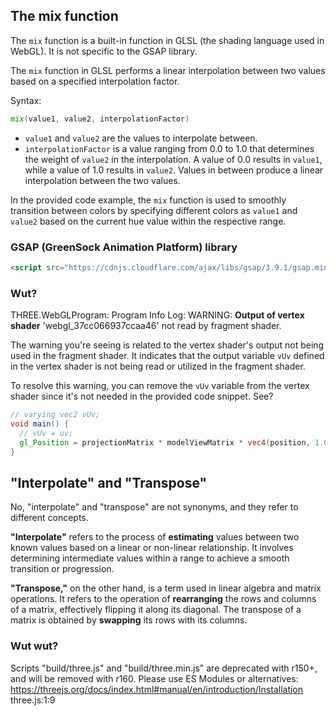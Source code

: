 ## The mix function

The `mix` function is a built-in function in GLSL (the shading language used in WebGL). It is not specific to the GSAP library.

The `mix` function in GLSL performs a linear interpolation between two values based on a specified interpolation factor. 

Syntax:

```glsl
mix(value1, value2, interpolationFactor)
```

- `value1` and `value2` are the values to interpolate between.
- `interpolationFactor` is a value ranging from 0.0 to 1.0 that determines the weight of `value2` in the interpolation. A value of 0.0 results in `value1`, while a value of 1.0 results in `value2`. Values in between produce a linear interpolation between the two values.

In the provided code example, the `mix` function is used to smoothly transition between colors by specifying different colors as `value1` and `value2` based on the current hue value within the respective range.

### GSAP (GreenSock Animation Platform) library

```html
<script src="https://cdnjs.cloudflare.com/ajax/libs/gsap/3.9.1/gsap.min.js"></script>
```

### Wut?

THREE.WebGLProgram: Program Info Log: WARNING: **Output of vertex shader** 'webgl\_37cc066937ccaa46' not read by fragment shader.

The warning you're seeing is related to the vertex shader's output not being used in the fragment shader. It indicates that the output variable `vUv` defined in the vertex shader is not being read or utilized in the fragment shader.

To resolve this warning, you can remove the `vUv` variable from the vertex shader since it's not needed in the provided code snippet. See?

```glsl
// varying vec2 vUv;
void main() {
  // vUv = uv;
  gl_Position = projectionMatrix * modelViewMatrix * vec4(position, 1.0);
}
```

## "Interpolate" and "Transpose"

No, "interpolate" and "transpose" are not synonyms, and they refer to different concepts.

**"Interpolate"** refers to the process of **estimating** values between two known values based on a linear or non-linear relationship. It involves determining intermediate values within a range to achieve a smooth transition or progression.

**"Transpose,"** on the other hand, is a term used in linear algebra and matrix operations. It refers to the operation of **rearranging** the rows and columns of a matrix, effectively flipping it along its diagonal. The transpose of a matrix is obtained by **swapping** its rows with its columns.

### Wut wut?

Scripts "build/three.js" and "build/three.min.js" are deprecated with r150+, and will be removed with r160. Please use ES Modules or alternatives: https://threejs.org/docs/index.html#manual/en/introduction/Installation three.js:1:9

<br>
